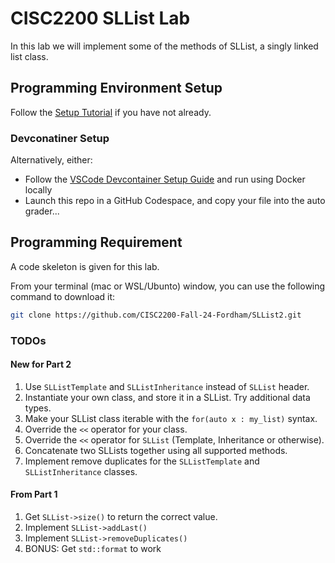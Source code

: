 # CISC2200 SLList Lab

In this lab we will implement some of the methods of SLList,
a singly linked list class.

## Programming Environment Setup

Follow the [Setup Tutorial](https://eecs280staff.github.io/tutorials/)
if you have not already.

### Devconatiner Setup

Alternatively, either:

- Follow the [VSCode Devcontainer Setup Guide](https://code.visualstudio.com/docs/devcontainers/containers)
and run using Docker locally
- Launch this repo in a GitHub Codespace, and copy your file into the auto grader...

## Programming Requirement

A code skeleton is given for this lab.

From your terminal (mac or WSL/Ubunto) window, you can use the
following command to download it:

```bash
git clone https://github.com/CISC2200-Fall-24-Fordham/SLList2.git
```

### TODOs

#### New for Part 2

1. Use `SLListTemplate` and `SLListInheritance` instead of `SLList` header.
1. Instantiate your own class, and store it in a SLList. Try additional data types.
1. Make your SLList class iterable with the `for(auto x : my_list)` syntax.
1. Override the `<<` operator for your class.
1. Override the `<<` operator for `SLList` (Template, Inheritance or otherwise).
1. Concatenate two SLLists together using all supported methods.
1. Implement remove duplicates for the `SLListTemplate` and `SLListInheritance` classes.

#### From Part 1

1. Get `SLList->size()` to return the correct value.
1. Implement `SLList->addLast()`
1. Implement `SLList->removeDuplicates()`
1. BONUS: Get `std::format` to work
